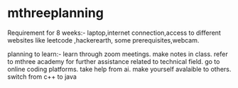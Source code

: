 # mthreeplanning

Requirement for 8 weeks:-
laptop,internet connection,access to different websites like leetcode ,hackerearth,
some prerequisites,webcam.

planning to learn:-
learn through zoom meetings.
make notes in class.
refer to mthree academy for further assistance related to technical field.
go to online coding platforms.
take help from ai.
make yourself avalaible to others.
switch from c++ to java
